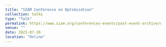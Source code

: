 ```yaml
---
title: "SIAM Conference on Optimization"
collection: talks
type: "Talk"
permalink: https://www.siam.org/conferences-events/past-event-archive/op21/
venue: ""
date: 2021-07-20
location: "Online"
---
```


